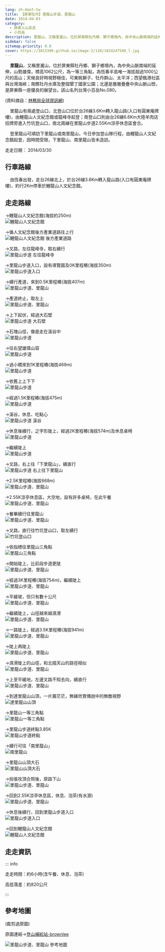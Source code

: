 ```yaml
---
lang: zh-Hant-tw
title: 【屏東牡丹】里龍山步道、里龍山
date: 2014-04-03
category: 
  - 屏東上山走走
  - 小百岳
description: 里龍山，又稱里瀧山，位於屏東縣牡丹鄉、獅子鄉境內，為中央山脈南端的延伸，山勢雄偉，標高1062公尺，為一等三角點，為恆春半島唯一海拔超過1000公尺的高山；天候良好時視野極佳，可東眺獅子、牡丹群山、太平洋；西望楓港社區與台灣海峽；南瞧牡丹水庫及整個墾丁國家公園；北邊是層層疊疊中央山脈山巒。該山名列台灣小百岳。
sidebar: false
sitemap.priority: 0.8
cover: https://1013399.github.io/image-2/110/1024247588_l.jpg
---
```


    **里龍山**，又稱里瀧山，位於屏東縣牡丹鄉、獅子鄉境內，為中央山脈南端的延伸，山勢雄偉，標高1062公尺，為一等三角點，為恆春半島唯一海拔超過1000公尺的高山；天候良好時視野極佳，可東眺獅子、牡丹群山、太平洋；西望楓港社區與台灣海峽；南瞧牡丹水庫及整個墾丁國家公園；北邊是層層疊疊中央山脈山巒，是屏東縣一座優良的展望台。該山名列台灣小百岳No.080。  

<!-- more -->

(資料摘自：[林務局全球資訊網](http://www.forest.gov.tw/ct.asp?xItem=40200&ctNode=1787&mp=1))

    里龍山有兩處登山口，北登山口位於台26線3.6Km轉入龍山路(入口有圓東庵牌樓)，由鯉龍山人文紀念館或龍峰寺起登；南登山口則由台26線6.6Km大陸羊肉店招牌旁進入竹坑登山口，南北兩線在里龍山步道2.55Km涼亭休息區會合。  

    登里龍山可順訪下里龍山或南里龍山，今日參加登山隊行程，由鯉龍山人文紀念館起登，因時間受限，下里龍山、南里龍山皆未造訪。

走走日期： 2014/03/30


## 行車路線
    由恆春出發，走台26線北上，於台26線3.6Km轉入龍山路(入口有圓東庵牌樓)，約行2Km停車於鯉龍山人文紀念館。

## 走走路線  
→鯉龍山人文紀念館(海拔約250m)  
![鯉龍山人文紀念館](https://1013399.github.io/image-2/110/1024247569_l.jpg)

→循人文紀念館後方產業道路往上行  
![鯉龍山人文紀念館 後方產業道路](https://1013399.github.io/image-2/110/1024247571_l.jpg)

→叉路，左往龍峰寺，取右續行  
![里龍山步道 左往龍峰寺](https://1013399.github.io/image-2/110/1024247574_l.jpg)

→里龍山步道入口，設有導覽圖及0K里程樁(海拔350m)  
![里龍山步道入口](https://1013399.github.io/image-2/110/1024247576_l.jpg)

→續行產道，來到0.5K里程樁(海拔407m)  
![里龍山步道、里龍山](https://1013399.github.io/image-2/110/1024247579_l.jpg)

→產道終止，取左上  
![里龍山步道、里龍山](https://1013399.github.io/image-2/110/1024247581_l.jpg)

→上下起伏，經過大石壁  
![里龍山步道 大石壁](https://1013399.github.io/image-2/110/1024247583_l.jpg)

→石塊山徑，像是走在溪谷中  
![里龍山步道](https://1013399.github.io/image-2/110/1024247585_l.jpg)

→往右望雄偉山容  
![里龍山步道](https://1013399.github.io/image-2/110/1024247588_l.jpg)

→過小橋來到1K里程樁(海拔469m)  
![里龍山步道](https://1013399.github.io/image-2/110/1024247590_l.jpg)

→依舊上上下下  
![里龍山步道](https://1013399.github.io/image-2/110/1024247592_l.jpg)

→經過1.5K里程樁(海拔475m)  
![里龍山步道](https://1013399.github.io/image-2/110/1024247598_l.jpg)

→溪谷，休息、吃點心  
![里龍山步道 溪谷](https://1013399.github.io/image-2/110/1024247604_l.jpg)

→休息後續行，之字形陡上，經過2K里程樁(海拔574m)及休息桌椅  
![里龍山步道](https://1013399.github.io/image-2/110/1024247608_l.jpg)

→繼續陡上  
![里龍山步道](https://1013399.github.io/image-2/110/1024247611_l.jpg)

→叉路，右上往「下里龍山」，續直行  
![里龍山步道 右上往下里龍山](https://1013399.github.io/image-2/110/1024247616_l.jpg)

→2.5K里程樁(海拔668m)  
![里龍山步道、里龍山](https://1013399.github.io/image-2/110/1024247618_l.jpg)

→2.55K涼亭休息區，大空地，設有許多桌椅，在此午餐  
![里龍山步道、里龍山](https://1013399.github.io/image-2/110/1024247621_l.jpg)

→餐畢續行往里龍山  
![里龍山步道、里龍山](https://1013399.github.io/image-2/110/1024247629_l.jpg)

→叉路，直行往竹坑登山口，取左續行  
![竹坑登山口](https://1013399.github.io/image-2/110/1024247634_l.jpg)

→依指標往里龍山三角點  
![里龍山三角點](https://1013399.github.io/image-2/110/1024247640_l.jpg)

→開始陡上，比前段步道更陡  
![里龍山步道、里龍山](https://1013399.github.io/image-2/110/1024247645_l.jpg)

→經過3K里程樁(海拔754m)，繼續陡上  
![里龍山步道、里龍山](https://1013399.github.io/image-2/110/1024247646_l.jpg)

→平緩坡，但只有數十公尺  
![里龍山步道、里龍山](https://1013399.github.io/image-2/110/1024247647_l.jpg)

→繼續陡上，山徑越來越濕滑  
![里龍山步道、里龍山](https://1013399.github.io/image-2/110/1024247649_l.jpg)

→一路陡上，經過3.5K里程樁(海拔941m)  
![里龍山步道、里龍山](https://1013399.github.io/image-2/110/1024247651_l.jpg)

→陡上再陡上  
![里龍山步道、里龍山](https://1013399.github.io/image-2/110/1024247653_l.jpg)

→濕滑陡上的山徑，和北插天山的路徑相似  
![里龍山步道、里龍山](https://1013399.github.io/image-2/110/1024247654_l.jpg)

→上至平緩地，左邊叉路不知去向，續直行  
![里龍山步道、里龍山](https://1013399.github.io/image-2/110/1024247655_l.jpg)

→到達里龍山山頂，一片霧茫茫，無緣欣賞傳說中的無敵視野  
![達里龍山山頂](https://1013399.github.io/image-2/110/1024247658_l.jpg)

→里龍山一等三角點  
![里龍山一等三角點](https://1013399.github.io/image-2/110/1024247662_l.jpg)

→里龍山步道終點3.85K  
![里龍山步道終點](https://1013399.github.io/image-2/110/1024247663_l.jpg)

→續行可往「南里龍山」  
![南里龍山](https://1013399.github.io/image-2/110/1024247670_l.jpg)

→里龍山山頂大石  
![里龍山山頂大石](https://1013399.github.io/image-2/110/1024247672_l.jpg)

→拍張攻頂合照後，原路下山  
![里龍山步道、里龍山](https://1013399.github.io/image-2/110/1024247668_l.jpg)

→回到2.55K涼亭休息區，休息、泡茶(有水源)  
![里龍山步道、里龍山](https://1013399.github.io/image-2/110/1024247673_l.jpg)

→休息後續行，回到里龍山步道入口  
![里龍山步道入口](https://1013399.github.io/image-2/110/1024247677_l.jpg)

→回到鯉龍山人文紀念館  
![鯉龍山人文紀念館](https://1013399.github.io/image-2/110/1024247680_l.jpg)

## 走走資訊

::: info

走走時間：約6小時(含午餐、休息、泡茶)

高低落差：約820公尺

:::

## 參考地圖
(裁剪過原圖)  

原圖連結→[登山補給站-brownlee](http://www.keepon.com.tw/DiscussLoad.aspx?code=314B5CF9AEC3A19113F6CAA6F539A662A943A92CADF95654)  

![里龍山步道、里龍山 參考地圖](https://1013399.github.io/image-2/110/1024247731_l.jpg)